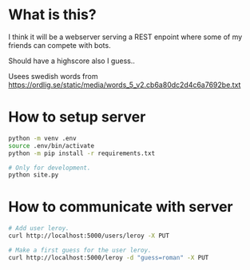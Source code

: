 # What is this?

I think it will be a webserver serving a REST enpoint where some of my friends can compete with bots.

Should have a highscore also I guess..

Usees swedish words from https://ordlig.se/static/media/words_5_v2.cb6a80dc2d4c6a7692be.txt


# How to setup server

```bash
python -m venv .env
source .env/bin/activate
python -m pip install -r requirements.txt

# Only for development.
python site.py
```

# How to communicate with server

```bash
# Add user leroy.
curl http://localhost:5000/users/leroy -X PUT

# Make a first guess for the user leroy.
curl http://localhost:5000/leroy -d "guess=roman" -X PUT
```